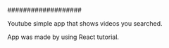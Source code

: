 ###################

Youtube simple app that shows videos you searched.

App was made by using React tutorial.
